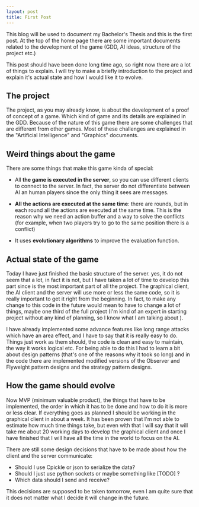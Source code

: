 ```yaml
---
layout: post
title: First Post
---
```


This blog will be used to document my Bachelor's Thesis and this is the first post. At the top of the home page there are some important documents related to the development of the game (GDD, AI ideas, structure of the project etc.)

This post should have been done long time ago, so right now there are a lot of things to explain. I will try to make a briefly introduction to the project and explain it's actual state and how I would like it to evolve.

## The project

The project, as you may already know, is about the development of a proof of concept of a game. Which kind of game and its details are explained in the GDD. Because of the nature of this game there are some challenges that are different from other games. Most of these challenges are explained in the "Artificial Intelligence" and "Graphics" documents.

## Weird things about the game

There are some things that make this game kinda of special:

- All **the game is executed in the server**, so you can use different clients to connect to the server. In fact, the server do not differentiate between AI an human players since the only thing it sees are messages.

- **All the actions are executed at the same time**: there are rounds, but in each round all the actions are executed at the same time. This is the reason why we need an action buffer and a way to solve the conflicts (for example, when two players try to go to the same position there is a conflict)
- It uses **evolutionary algorithms** to improve the evaluation function.  

## Actual state of the game

Today I have just finished the basic structure of the server. yes, it do not seem that a lot, in fact it is not, but I have taken a lot of time to develop this part since is the most important part of all the project. The graphical client, the AI client and the server will use more or less the same code, so it is really important to get it right from the beginning. In fact, to make any change to this code in the future would mean to have to change a lot of things, maybe one third of the full project (I'm kind of an expert in starting project without any kind of planning, so I know what I am talking about ).

I have already implemented some advance features like long range attacks which have an area effect, and I have to say that it is really easy to do. Things just work as them should, the code is clean and easy to maintain, the way it works logical etc. For being able to do this I had to learn a bit about design patterns (that's one of the reasons why it took so long) and in the code there are implemented modified versions of the Observer and Flyweight pattern designs and the strategy pattern designs.

## How the game should evolve

Now MVP (minimum valuable product), the things that have to be implemented, the order in which it has to be done and how to do it is more or less clear. If everything goes as planned I should be working in the graphical client in about a week. It has been proven that I'm not able to estimate how much time things take, but even with that I will say that it will take me about 20 working days to develop the graphical client and once I have finished that I will have all the time in the world to focus on the AI.

There are still some design decisions that have to be made about how the client and the server communicate:

- Should I use Cpickle or json to serialize the data? 
- Should I just use python sockets or maybe something like [TODO] ?
- Which data should I send and receive?

This decisions are supposed to be taken tomorrow, even I am quite sure that it does not matter what I decide it will change in the future. 